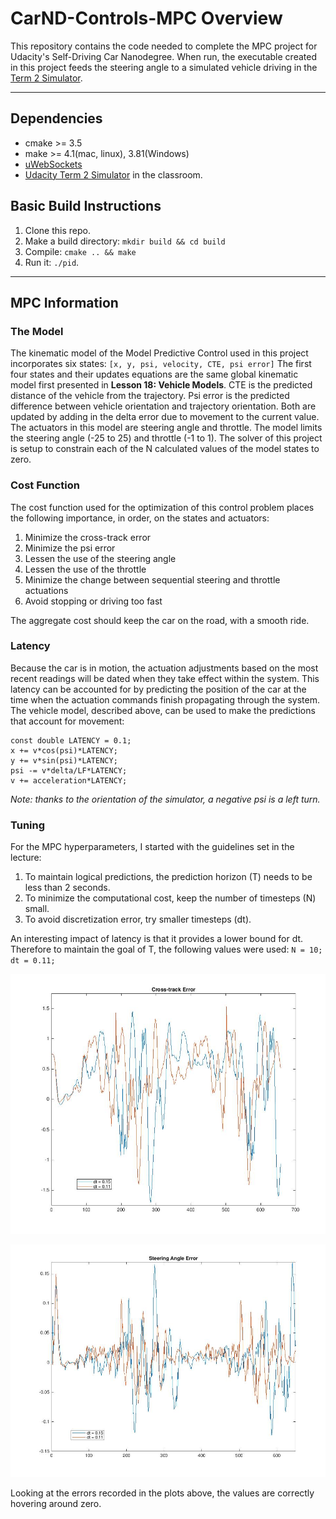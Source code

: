 # CarND-Controls-MPC Overview

This repository contains the code needed to complete the MPC project for Udacity's Self-Driving Car Nanodegree.  When run, the executable created in this project feeds the steering angle to a simulated vehicle driving in the [Term 2 Simulator](https://github.com/udacity/self-driving-car-sim/releases).

---

## Dependencies

* cmake >= 3.5
* make >= 4.1(mac, linux), 3.81(Windows)
* [uWebSockets](https://github.com/uWebSockets/uWebSockets)
* [Udacity Term 2 Simulator](https://github.com/udacity/self-driving-car-sim/releases) in the classroom.


## Basic Build Instructions

1. Clone this repo.
2. Make a build directory: `mkdir build && cd build`
3. Compile: `cmake .. && make`
4. Run it: `./pid`.

---

## MPC Information

### The Model

The kinematic model of the Model Predictive Control used in this project incorporates six states:
`[x, y, psi, velocity, CTE, psi error]`
The first four states and their updates equations are the same global kinematic model first presented in **Lesson 18: Vehicle Models**.  CTE is the predicted distance of the vehicle from the trajectory.  Psi error is the predicted difference between vehicle orientation and trajectory orientation.  Both are updated by adding in the delta error due to movement to the current value.
The actuators in this model are steering angle and throttle.  The model limits the steering angle (-25 to 25) and throttle (-1 to 1).
The solver of this project is setup to constrain each of the N calculated values of the model states to zero.

### Cost Function

The cost function used for the optimization of this control problem places the following importance, in order, on the states and actuators:
1. Minimize the cross-track error
2. Minimize the psi error
3. Lessen the use of the steering angle
4. Lessen the use of the throttle
5. Minimize the change between sequential steering and throttle actuations
6. Avoid stopping or driving too fast

The aggregate cost should keep the car on the road, with a smooth ride.

### Latency

Because the car is in motion, the actuation adjustments based on the most recent readings will be dated when they take effect within the system.  This latency can be accounted for by predicting the position of the car at the time when the actuation commands finish propagating through the system.  The vehicle model, described above, can be used to make the predictions that account for movement:

```
const double LATENCY = 0.1;
x += v*cos(psi)*LATENCY;
y += v*sin(psi)*LATENCY;
psi -= v*delta/LF*LATENCY;
v += acceleration*LATENCY;
```
*Note: thanks to the orientation of the simulator, a negative psi is a left turn.*

### Tuning

For the MPC hyperparameters, I started with the guidelines set in the lecture:
1. To maintain logical predictions, the prediction horizon (T) needs to be less than 2 seconds.
2. To minimize the computational cost, keep the number of timesteps (N) small.
3. To avoid discretization error, try smaller timesteps (dt).

An interesting impact of latency is that it provides a lower bound for dt.  Therefore to maintain the goal of T, the following values were used:
`N = 10; dt = 0.11;`

[iCTE]: ./data/cte.jpg "CTE Plot"
[iepsi]: ./data/epsi.jpg "epsi Plot"

![iCTE]

![iepsi]

Looking at the errors recorded in the plots above, the values are correctly hovering around zero.